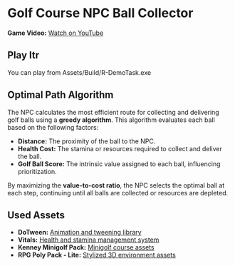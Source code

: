 <h1>Golf Course NPC Ball Collector</h1>
    <p>
        <strong>Game Video:</strong> 
        <a href="https://www.youtube.com/watch?v=lvfPgRUt_Lw" target="_blank">Watch on YouTube</a>
    </p>
<h2>Play Itr</h1>
    <p>
        You can play from Assets/Build/R-DemoTask.exe
    </p>

<h2>Optimal Path Algorithm</h2>
    <p>
        The NPC calculates the most efficient route for collecting and delivering golf balls using a <strong>greedy algorithm</strong>. This algorithm evaluates each ball based on the following factors:
    </p>
    <ul>
        <li><strong>Distance:</strong> The proximity of the ball to the NPC.</li>
        <li><strong>Health Cost:</strong> The stamina or resources required to collect and deliver the ball.</li>
        <li><strong>Golf Ball Score:</strong> The intrinsic value assigned to each ball, influencing prioritization.</li>
    </ul>
    <p>
        By maximizing the <strong>value-to-cost ratio</strong>, the NPC selects the optimal ball at each step, continuing until all balls are collected or resources are depleted.
    </p>
<h2>Used Assets</h2>
<ul>
    <li>
        <strong>DoTween:</strong> 
        <a href="https://assetstore.unity.com/packages/tools/animation/dotween-hotween-v2-27676" target="_blank">
            Animation and tweening library
        </a>
    </li>
    <li>
        <strong>Vitals:</strong> 
        <a href="https://assetstore.unity.com/packages/tools/utilities/vitals-health-and-stamina-system-247422" target="_blank">
            Health and stamina management system
        </a>
    </li>
    <li>
        <strong>Kenney Minigolf Pack:</strong> 
        <a href="https://kenney.nl/assets/minigolf-kit" target="_blank">
            Minigolf course assets
        </a>
    </li>
    <li>
        <strong>RPG Poly Pack - Lite:</strong> 
        <a href="https://assetstore.unity.com/packages/3d/environments/landscapes/rpg-poly-pack-lite-148410" target="_blank">
            Stylized 3D environment assets
        </a>
    </li>
</ul>
